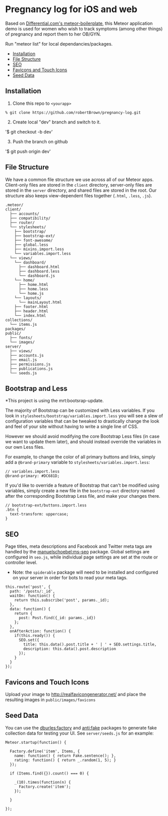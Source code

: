 # Pregnancy log for iOS and web

Based on [Differential.com's meteor-boilerplate](https://github.com/Differential/meteor-boilerplate), this Meteor application demo is used for women who wish to track symptoms (among other things) of pregnancy and report them to her OB/GYN.

Run "meteor list" for local dependancies/packages.

* [Installation](#installation)
* [File Structure](#file-structure)
* [SEO](#seo)
* [Favicons and Touch Icons](#favicons-and-touch-icons)
* [Seed Data](#seed-data)

## <a name="installation"></a> Installation

1. Clone this repo to `<yourapp>`

  `% git clone https://github.com/robertBrown/pregnancy-log.git`

2. Create local "dev" branch and switch to it.

  '$ git checkout -b dev'

3. Push the branch on github

  '$ git push origin dev'

## <a name="file-structure"></a> File Structure

We have a common file structure we use across all of our Meteor apps. Client-only files are stored in the `client` directory, server-only files are stored in the `server` directory, and shared files are stored in the root. Our structure also keeps view-dependent files together (`.html`, `.less`, `.js`).

```
.meteor/
client/
  ├── accounts/
  ├── compatibility/
  ├── router/
  └── stylesheets/
    ├── bootstrap/
    ├── bootstrap-ext/
    ├── font-awesome/
    ├── global.less
    ├── mixins.import.less
    └── variables.import.less
  └── views/
    └── dashboard/
      ├── dashboard.html
      ├── dashboard.less
      └── dashboard.js
    └── home/
      ├── home.html
      ├── home.less
      └── home.js
    └── layouts/
      └── mainLayout.html
    ├── footer.html
    ├── header.html
    └── index.html
collections/
  └── items.js
packages/
public/
  ├── fonts/
  └── images/
server/
  ├── views/
  ├── accounts.js
  ├── email.js
  ├── permissions.js
  ├── publications.js
  └── seeds.js
```

## <a name="bootstrap-and-less"></a> Bootstrap and Less

*This project is using the mrt:bootsrap-update.

The majority of Bootstrap can be customized with Less variables. If you look in `stylesheets/bootstrap/variables.import.less` you will see a slew of configuration variables that can be tweaked to drastically change the look and feel of your site without having to write a single line of CSS.

However we should avoid modifying the core Bootstrap Less files (in case we want to update them later), and should instead override the variables in our own Less files.

For example, to change the color of all primary buttons and links, simply add a `@brand-primary` variable to `stylesheets/variables.import.less`:

```
// variables.import.less
@brand-primary: #DC681D;
```

If you'd like to override a feature of Bootstrap that can't be modified using variables, simply create a new file in the `bootstrap-ext` directory named after the corresponding Bootstrap Less file, and make your changes there.

```
// bootstrap-ext/buttons.import.less
.btn {
  text-transform: uppercase;
}
```


## <a name="seo"></a> SEO

Page titles, meta descriptions and Facebook and Twitter meta tags are handled by the [manuelschoebel:ms-seo](https://github.com/DerMambo/ms-seo) package. Global settings are configured in `seo.js`, while individual page settings are set at the route or controller level.

* Note: the `spiderable` package will need to be installed and configured on your server in order for bots to read your meta tags.

```
this.route('post', {
  path: '/posts/:_id',
  waitOn: function() {
    return this.subscribe('post', params._id);
  },
  data: function() {
    return {
      post: Post.find({_id: params._id})
    };
  },
  onAfterAction: function() {
    if(this.ready()) {
      SEO.set({
        title: this.data().post.title + ' | ' + SEO.settings.title,
        description: this.data().post.description
      });
    }
  }
});
```

## <a name="favicons-and-touch-icons"></a> Favicons and Touch Icons

Upload your image to http://realfavicongenerator.net/ and place the resulting images in `public/images/favicons`

## Seed Data

You can use the [dburles:factory](https://github.com/percolatestudio/meteor-factory) and [anti:fake](https://github.com/anticoders/meteor-fake/) packages to generate fake collection data for testing your UI. See `server/seeds.js` for an example:

```
Meteor.startup(function() {

  Factory.define('item', Items, {
    name: function() { return Fake.sentence(); },
    rating: function() { return _.random(1, 5); }
  });

  if (Items.find({}).count() === 0) {

    _(10).times(function(n) {
      Factory.create('item');
    });

  }

});

```
